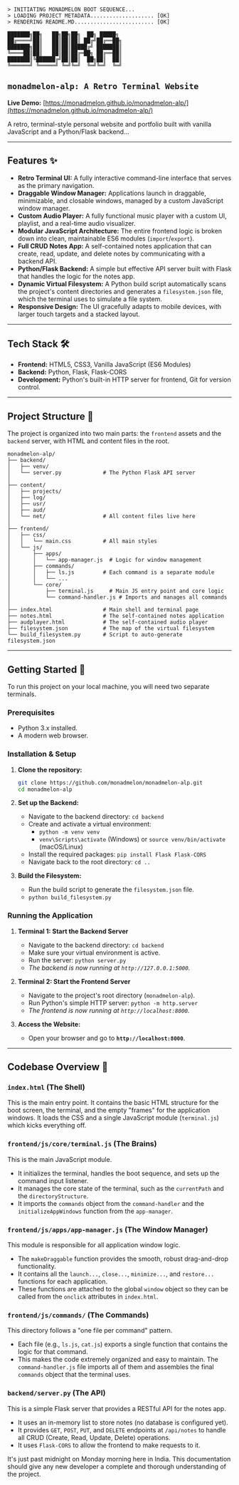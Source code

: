 ```
> INITIATING MONADMELON BOOT SEQUENCE...
> LOADING PROJECT METADATA.................... [OK]
> RENDERING README.MD......................... [OK]

███████╗██╗   ██╗██╗██╗  ██╗ █████╗ 
██╔════╝██║   ██║██║██║ ██╔╝██╔══██╗
███████╗██║   ██║██║█████╔╝ ███████║
╚════██║██║   ██║██║██╔═██╗ ██╔══██║
███████║╚██████╔╝██║██║  ██╗██║  ██║
╚══════╝ ╚═════╝ ╚═╝╚═╝  ╚═╝╚═╝  ╚═╝
```

## `monadmelon-alp: A Retro Terminal Website`

**Live Demo:** [https://monadmelon.github.io/monadmelon-alp/](https://monadmelon.github.io/monadmelon-alp/)

A retro, terminal-style personal website and portfolio built with vanilla JavaScript and a Python/Flask backend...

-----

## Features ✨

  * **Retro Terminal UI:** A fully interactive command-line interface that serves as the primary navigation.
  * **Draggable Window Manager:** Applications launch in draggable, minimizable, and closable windows, managed by a custom JavaScript window manager.
  * **Custom Audio Player:** A fully functional music player with a custom UI, playlist, and a real-time audio visualizer.
  * **Modular JavaScript Architecture:** The entire frontend logic is broken down into clean, maintainable ES6 modules (`import`/`export`).
  * **Full CRUD Notes App:** A self-contained notes application that can create, read, update, and delete notes by communicating with a backend API.
  * **Python/Flask Backend:** A simple but effective API server built with Flask that handles the logic for the notes app.
  * **Dynamic Virtual Filesystem:** A Python build script automatically scans the project's content directories and generates a `filesystem.json` file, which the terminal uses to simulate a file system.
  * **Responsive Design:** The UI gracefully adapts to mobile devices, with larger touch targets and a stacked layout.

-----

## Tech Stack 🛠️

  * **Frontend:** HTML5, CSS3, Vanilla JavaScript (ES6 Modules)
  * **Backend:** Python, Flask, Flask-CORS
  * **Development:** Python's built-in HTTP server for frontend, Git for version control.

-----

## Project Structure 📂

The project is organized into two main parts: the `frontend` assets and the `backend` server, with HTML and content files in the root.

```
monadmelon-alp/
├── backend/
│   ├── venv/
│   └── server.py             # The Python Flask API server
│
├── content/
│   ├── projects/
│   ├── log/
│   ├── usr/
│   ├── aud/
│   └── net/                  # All content files live here
│
├── frontend/
│   ├── css/
│   │   └── main.css          # All main styles
│   └── js/
│       ├── apps/
│       │   └── app-manager.js  # Logic for window management
│       ├── commands/
│       │   ├── ls.js         # Each command is a separate module
│       │   └── ...
│       └── core/
│           ├── terminal.js     # Main JS entry point and core logic
│           └── command-handler.js # Imports and manages all commands
│
├── index.html                # Main shell and terminal page
├── notes.html                # The self-contained notes application
├── audplayer.html            # The self-contained audio player
├── filesystem.json           # The map of the virtual filesystem
└── build_filesystem.py       # Script to auto-generate filesystem.json
```

-----

## Getting Started 🚀

To run this project on your local machine, you will need two separate terminals.

### Prerequisites

  * Python 3.x installed.
  * A modern web browser.

### Installation & Setup

1.  **Clone the repository:**

    ```bash
    git clone https://github.com/monadmelon/monadmelon-alp.git
    cd monadmelon-alp
    ```

2.  **Set up the Backend:**

      * Navigate to the backend directory: `cd backend`
      * Create and activate a virtual environment:
          * `python -m venv venv`
          * `venv\Scripts\activate` (Windows) or `source venv/bin/activate` (macOS/Linux)
      * Install the required packages: `pip install Flask Flask-CORS`
      * Navigate back to the root directory: `cd ..`

3.  **Build the Filesystem:**

      * Run the build script to generate the `filesystem.json` file.
      * `python build_filesystem.py`

### Running the Application

1.  **Terminal 1: Start the Backend Server**

      * Navigate to the backend directory: `cd backend`
      * Make sure your virtual environment is active.
      * Run the server: `python server.py`
      * *The backend is now running at `http://127.0.0.1:5000`.*

2.  **Terminal 2: Start the Frontend Server**

      * Navigate to the project's root directory (`monadmelon-alp`).
      * Run Python's simple HTTP server: `python -m http.server`
      * *The frontend is now running at `http://localhost:8000`.*

3.  **Access the Website:**

      * Open your browser and go to **`http://localhost:8000`**.

-----

## Codebase Overview 🧠

### `index.html` (The Shell)

This is the main entry point. It contains the basic HTML structure for the boot screen, the terminal, and the empty "frames" for the application windows. It loads the CSS and a single JavaScript module (`terminal.js`) which kicks everything off.

### `frontend/js/core/terminal.js` (The Brains)

This is the main JavaScript module.

  * It initializes the terminal, handles the boot sequence, and sets up the command input listener.
  * It manages the core state of the terminal, such as the `currentPath` and the `directoryStructure`.
  * It imports the `commands` object from the `command-handler` and the `initializeAppWindows` function from the `app-manager`.

### `frontend/js/apps/app-manager.js` (The Window Manager)

This module is responsible for all application window logic.

  * The `makeDraggable` function provides the smooth, robust drag-and-drop functionality.
  * It contains all the `launch...`, `close...`, `minimize...`, and `restore...` functions for each application.
  * These functions are attached to the global `window` object so they can be called from the `onclick` attributes in `index.html`.

### `frontend/js/commands/` (The Commands)

This directory follows a "one file per command" pattern.

  * Each file (e.g., `ls.js`, `cat.js`) exports a single function that contains the logic for that command.
  * This makes the code extremely organized and easy to maintain. The `command-handler.js` file imports all of them and assembles the final `commands` object that the terminal uses.

### `backend/server.py` (The API)

This is a simple Flask server that provides a RESTful API for the notes app.

  * It uses an in-memory list to store notes (no database is configured yet).
  * It provides `GET`, `POST`, `PUT`, and `DELETE` endpoints at `/api/notes` to handle all CRUD (Create, Read, Update, Delete) operations.
  * It uses `Flask-CORS` to allow the frontend to make requests to it.

It's just past midnight on Monday morning here in India. This documentation should give any new developer a complete and thorough understanding of the project.